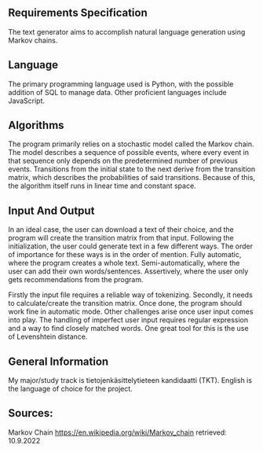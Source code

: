 Requirements Specification
---

The text generator aims to accomplish natural language generation using Markov chains.

## Language

The primary programming language used is Python, with the possible addition of SQL to manage data. Other proficient languages include JavaScript. 

## Algorithms

The program primarily relies on a stochastic model called the Markov chain. The model describes a sequence of possible events, where every event in that sequence only depends on the predetermined number of previous events. Transitions from the initial state to the next derive from the transition matrix, which describes the probabilities of said transitions. Because of this, the algorithm itself runs in linear time and constant space.

## Input And Output

In an ideal case, the user can download a text of their choice, and the program will create the transition matrix from that input. Following the initialization, the user could generate text in a few different ways. The order of importance for these ways is in the order of mention. Fully automatic, where the program creates a whole text. Semi-automatically, where the user can add their own words/sentences. Assertively, where the user only gets recommendations from the program.

Firstly the input file requires a reliable way of tokenizing. Secondly, it needs to calculate/create the transition matrix. Once done, the program should work fine in automatic mode. Other challenges arise once user input comes into play. The handling of imperfect user input requires regular expression and a way to find closely matched words. One great tool for this is the use of Levenshtein distance.

## General Information
My major/study track is tietojenkäsittelytieteen kandidaatti (TKT).
English is the language of choice for the project.

## Sources:

Markov Chain
https://en.wikipedia.org/wiki/Markov_chain
retrieved: 10.9.2022
